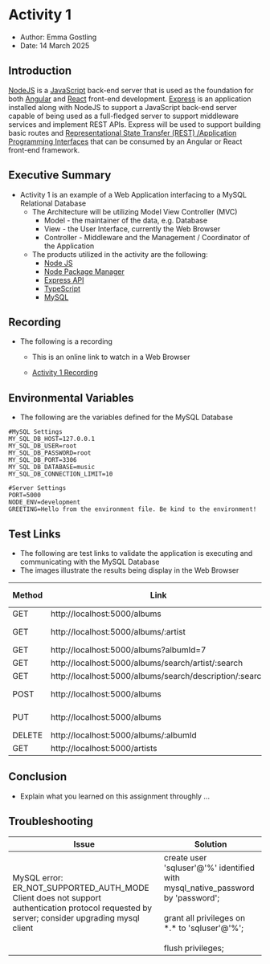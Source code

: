 # Activity 1

- Author:  Emma Gostling
- Date:  14 March 2025

## Introduction

[NodeJS](https://nodejs.org) is a [JavaScript](https://www.w3schools.com/js/) back-end server that is used as the foundation for both [Angular](https://angular.dev/) and [React](https://react.dev/) front-end development.  [Express](https://expressjs.com/) is an application installed along with NodeJS to support a JavaScript back-end server capable of being used as a full-fledged server to support middleware services and implement REST APIs.  Express will be used to support building basic routes and [Representational State Transfer (REST) /Application Programming Interfaces](https://en.wikipedia.org/wiki/REST) that can be consumed by an Angular or React front-end framework.

## Executive Summary

- Activity 1 is an example of a Web Application interfacing to a MySQL Relational Database
     - The Architecture will be utilizing Model View Controller (MVC)
          - Model - the maintainer of the data, e.g. Database
          - View - the User Interface, currently the Web Browser
          - Controller - Middleware and the Management / Coordinator of the Application
     - The products utilized in the activity are the following:
          - [Node JS](https://nodejs.org/en)
          - [Node Package Manager](https://www.npmjs.com/)
          - [Express API](https://expressjs.com/en/api.html)
          - [TypeScript](https://www.typescriptlang.org/)
          - [MySQL](https://www.mysql.com/)
     
## Recording

- The following is a recording
     - This is an online link to watch in a Web Browser
     
     - [Activity 1 Recording](https://youtu.be/imCrXzYdDVQ)

## Environmental Variables 

- The following are the variables defined for the MySQL Database

```
#MySQL Settings
MY_SQL_DB_HOST=127.0.0.1
MY_SQL_DB_USER=root
MY_SQL_DB_PASSWORD=root
MY_SQL_DB_PORT=3306
MY_SQL_DB_DATABASE=music
MY_SQL_DB_CONNECTION_LIMIT=10

#Server Settings
PORT=5000
NODE_ENV=development
GREETING=Hello from the environment file. Be kind to the environment!
```

## Test Links

- The following are test links to validate the application is executing and communicating with the MySQL Database
- The images illustrate the results being display in the Web Browser

|Method|Link|Browser Image|Postman Image|Path Variable / Body|
|--|--|--|--|--|
|GET|http://localhost:5000/albums|[Browser](albums.png)|[Postman](albumsPostman.png)||
|GET|http://localhost:5000/albums/:artist|||artist="The Beatles"|
|GET|http://localhost:5000/albums?albumId=7|[Browser](albumId.png)|[Postman](albumIdPostman.png)||
|GET|http://localhost:5000/albums/search/artist/:search|||search="Beat"|
|GET|http://localhost:5000/albums/search/description/:search|||search=1966|
|POST|http://localhost:5000/albums||[Postman](createAlbum.png)|[Create Album Request](createAlbumRequest.json)|
|PUT|http://localhost:5000/albums|||[Update Album Request](updateAlbumRequest.json)|
|DELETE|http://localhost:5000/albums/:albumId|||albumId=34|
|GET|http://localhost:5000/artists|[Browser](artists.png)|[Postman](artistsPostman.png)||

## Conclusion

- Explain what you learned on this assignment throughly ...

## Troubleshooting

|Issue|Solution|
|--|--|
|MySQL error: ER_NOT_SUPPORTED_AUTH_MODE Client does not support authentication protocol requested by server; consider upgrading mysql client|create user 'sqluser'@'%' identified with mysql_native_password by 'password';<br><br>grant all privileges on \*.\* to 'sqluser'@'%';<br><br>flush privileges;|
